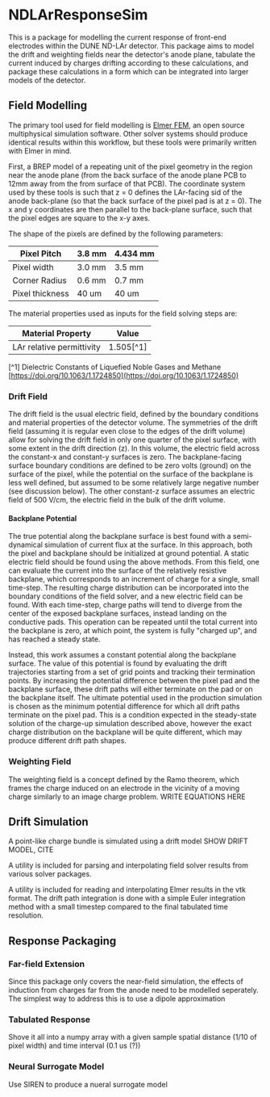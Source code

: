 # NDLArResponseSim

This is a package for modelling the current response of front-end electrodes within the DUNE ND-LAr detector.  This package aims to model the drift and weighting fields near the detector's anode plane, tabulate the current induced by charges drifting according to these calculations, and package these calculations in a form which can be integrated into larger models of the detector.

## Field Modelling

The primary tool used for field modelling is [Elmer FEM](https://www.elmerfem.org/blog/), an open source multiphysical simulation software.  Other solver systems should produce identical results within this workflow, but these tools were primarily written with Elmer in mind.

First, a BREP model of a repeating unit of the pixel geometry in the region near the anode plane (from the back surface of the anode plane PCB to 12mm away from the from surface of that PCB).  The coordinate system used by these tools is such that z = 0 defines the LAr-facing sid of the anode back-plane (so that the back surface of the pixel pad is at z = 0).  The x and y coordinates are then parallel to the back-plane surface, such that the pixel edges are square to the x-y axes.

The shape of the pixels are defined by the following parameters:

| Pixel Pitch     | 3.8 mm | 4.434 mm |
| --------------- | ------ | -------- |
| Pixel width     | 3.0 mm | 3.5 mm   |
| Corner Radius   | 0.6 mm | 0.7 mm   |
| Pixel thickness | 40 um  | 40 um    |

The material properties used as inputs for the field solving steps are:

| Material Property         | Value     |
| ------------------------- | --------- |
| LAr relative permittivity | 1.505[^1] |

[^1] Dielectric Constants of Liquefied Noble Gases and Methane [https://doi.org/10.1063/1.1724850](https://doi.org/10.1063/1.1724850)

### Drift Field

The drift field is the usual electric field, defined by the boundary conditions and material properties of the detector volume.  The symmetries of the drift field (assuming it is regular even close to the edges of the drift volume) allow for solving the drift field in only one quarter of the pixel surface, with some extent in the drift direction (z).  In this volume, the electric field across the constant-x and constant-y surfaces is zero.  The backplane-facing surface boundary conditions are defined to be zero volts (ground) on the surface of the pixel, while the potential on the surface of the backplane is less well defined, but assumed to be some relatively large negative number (see discussion below).  The other constant-z surface assumes an electric field of 500 V/cm, the electric field in the bulk of the drift volume.

#### Backplane Potential

The true potential along the backplane surface is best found with a semi-dynamical simulation of current flux at the surface.  In this approach, both the pixel and backplane should be initialized at ground potential.  A static electric field should be found using the above methods.  From this field, one can evaluate the current into the surface of the relatively resistive backplane, which corresponds to an increment of charge for a single, small time-step.  The resulting charge distribution can be incorporated into the boundary conditions of the field solver, and a new electric field can be found.  With each time-step, charge paths will tend to diverge from the center of the exposed backplane surfaces, instead landing on the conductive pads. This operation can be repeated until the total current into the backplane is zero, at which point, the system is fully "charged up", and has reached a steady state.

Instead, this work assumes a constant potential along the backplane surface.  The value of this potential is found by evaluating the drift trajectories starting from a set of grid points and tracking their termination points.  By increasing the potential difference between the pixel pad and the backplane surface, these drift paths will either terminate on the pad or on the backplane itself.  The ultimate potential used in the production simulation is chosen as the minimum potential difference for which all drift paths terminate on the pixel pad.  This is a condition expected in the steady-state solution of the charge-up simulation described above, however the exact charge distribution on the backplane will be quite different, which may produce different drift path shapes.

### Weighting Field

The weighting field is a concept defined by the Ramo theorem, which frames the charge induced on an electrode in the vicinity of a moving charge similarly to an image charge problem.  WRITE EQUATIONS HERE

## Drift Simulation

A point-like charge bundle is simulated using a drift model SHOW DRIFT MODEL, CITE

A utility is included for parsing and interpolating field solver results from various solver packages.  

A utility is included for reading and interpolating Elmer results in the vtk format.  The drift path integration is done with a simple Euler integration method with a small timestep compared to the final tabulated time resolution.

## Response Packaging

### Far-field Extension

Since this package only covers the near-field simulation, the effects of induction from charges far from the anode need to be modelled seperately.  The simplest way to address this is to use a dipole approximation

### Tabulated Response

Shove it all into a numpy array with a given sample spatial distance (1/10 of pixel width) and time interval (0.1 us (?)) 

### Neural Surrogate Model

Use SIREN to produce a nueral surrogate model